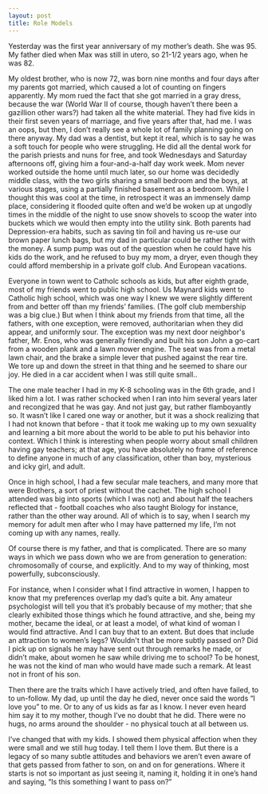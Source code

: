 ```yaml
---
layout: post
title: Role Models
---
```

Yesterday was the first year anniversary of my mother’s death. She was 95. My father died when Max was still in utero, so 21-1/2 years ago, when he was 82. 

My oldest brother, who is now 72, was born nine months and four days after my parents got married, which caused a lot of counting on fingers apparently. My mom rued the fact that she got married in a gray dress, because the war (World War II of course, though haven’t there been a gazillion other wars?) had taken all the white material. They had five kids in their first seven years of marriage, and five years after that, had me. I was an oops, but then, I don’t really see a whole lot of family planning going on there anyway. My dad was a dentist, but kept it real, which is to say he was a soft touch for people who were struggling. He did all the dental work for the parish priests and nuns for free, and took Wednesdays and Saturday afternoons off, giving him a four-and-a-half day work week. Mom never worked outside the home until much later, so our home was decidedly middle class, with the two girls sharing a small bedroom and the boys, at various stages, using a partially finished basement as a bedroom. While I thought this was cool at the time, in retrospect it was an immensely damp place, considering it flooded quite often and we’d be woken up at ungodly times in the middle of the night to use snow shovels to scoop the water into buckets which we would then empty into the utility sink. Both parents had Depression-era habits, such as saving tin foil and having us re-use our brown paper lunch bags, but my dad in particular could be rather tight with the money. A sump pump was out of the question when he could have his kids do the work, and he refused to buy my mom, a dryer, even though they could afford membership in a  private golf club. And European vacations.

Everyone in town went to Catholc schools as kids, but after eighth grade, most of my friends went to public high school. Us Maynard kids went to Catholic high school, which was one way I knew we were slightly different from and better off than my friends’ families. (The golf club membership was a big clue.) But when I think about my friends from that time, all the fathers, with one exception, were removed, authoritarian when they did appear, and uniformly sour. The exception was my next door neighbor's father, Mr. Enos, who was generally friendly and built his son John a go-cart from a wooden plank and a lawn mower engine. The seat was from a metal lawn chair, and the brake a simple lever that pushed against the rear tire. We tore up and down the street in that thing and he seemed to share our joy. He died in a car accident when I was still quite small..

The one male teacher I had in my K-8 schooling was in the 6th grade, and I liked him a lot. I was rather schocked when I ran into him several years later  and recongized that he was gay. And not just gay, but rather flamboyantly so. It wasn’t like I cared one way or another, but it was a shock realizing that I had not known that before - that it took me waking up to my own sexuality and learning a bit more about the world to be able to put his behavior into context. Which I think is interesting when people worry about small children having gay teachers; at that age, you have absolutely no frame of reference to define anyone in much of any classification, other than boy, mysterious and icky girl, and adult. 

Once in high school, I had a few secular male teachers, and many more that were Brothers, a sort of priest without the cachet. The high school I attended was big into sports (which I was not) and about half the teachers reflected that - football coaches who also taught Biology for instance, rather than the other way around. All of which is to say, when I search my memory for adult men after who I may have patterned my life, I’m not coming up with any names, really.

Of course there is my father, and that is complicated. There are so many ways in which we pass down who we are from generation to generation: chromosomally of course, and explicitly. And to my way of thinking, most powerfully, subconsciously.

For instance, when I consider what I find attractive in women, I happen to know that my preferences overlap my dad’s quite a bit. Any amateur psychologist will tell you that it’s probably because of my mother; that she clearly exhibited those things which he found attractive, and she, being my mother, became the ideal, or at least a model, of what kind of woman I would find attractive. And I can buy that to an extent. But does that include an attraction to women’s legs? Wouldn't that be more subtly passed on? Did I pick up on signals he may have sent out through remarks he made, or didn’t make, about women he saw while driving me to school? To be honest, he was not the kind of man who would have made such a remark. At least not in front of his son. 

Then there are the traits which I have actively tried, and often have failed, to to un-follow. My dad, up until the day he died, never once said the words “I love you” to me. Or to any of us kids as far as I know. I never even heard him say it to my mother, though I’ve no doubt that he did. There were no hugs, no arms around the shoulder - no physical touch at all between us. 

I’ve changed that with my kids. I showed them physical affection when they were small  and we still hug today. I tell them I love them. But there is a legacy of so many subtle attitudes and behaviors we aren’t even aware of that gets passed from father to son, on and on for generations. Where it starts is not so important as just seeing it, naming it, holding it in one’s hand and saying, “Is this something I want to pass on?” 
